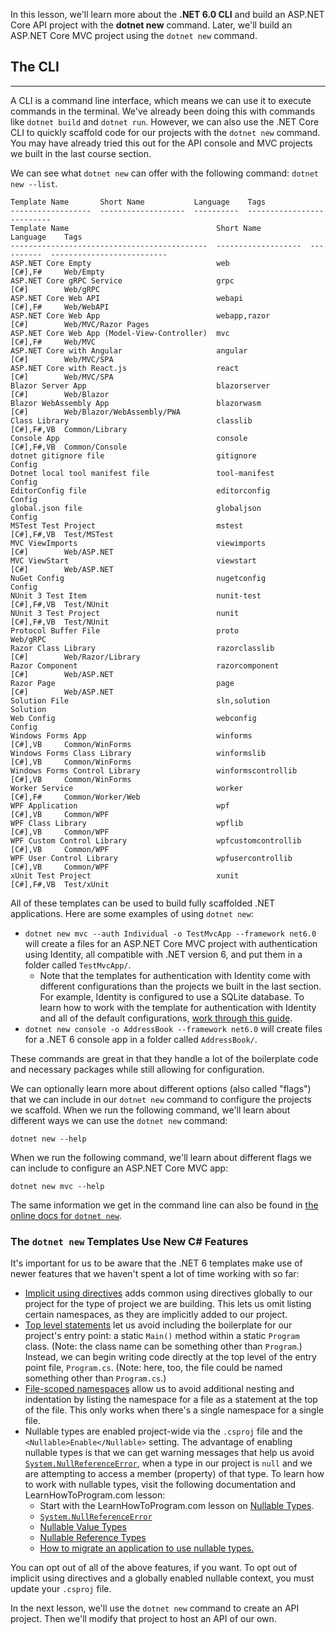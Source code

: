 In this lesson, we'll learn more about the **.NET 6.0 CLI** and build an ASP.NET Core API project with the **dotnet new** command. Later, we'll build an ASP.NET Core MVC project using the `dotnet new` command.

## The CLI
---

A CLI is a command line interface, which means we can use it to execute commands in the terminal. We've already been doing this with commands like `dotnet build` and `dotnet run`. However, we can also use the .NET Core CLI to quickly scaffold code for our projects with the `dotnet new` command. You may have already tried this out for the API console and MVC projects we built in the last course section.

We can see what `dotnet new` can offer with the following command: `dotnet new --list`.

```
Template Name       Short Name           Language    Tags
------------------  -------------------  ----------  --------------------------
Template Name                                 Short Name           Language    Tags
--------------------------------------------  -------------------  ----------  --------------------------
ASP.NET Core Empty                            web                  [C#],F#     Web/Empty
ASP.NET Core gRPC Service                     grpc                 [C#]        Web/gRPC
ASP.NET Core Web API                          webapi               [C#],F#     Web/WebAPI
ASP.NET Core Web App                          webapp,razor         [C#]        Web/MVC/Razor Pages
ASP.NET Core Web App (Model-View-Controller)  mvc                  [C#],F#     Web/MVC
ASP.NET Core with Angular                     angular              [C#]        Web/MVC/SPA
ASP.NET Core with React.js                    react                [C#]        Web/MVC/SPA
Blazor Server App                             blazorserver         [C#]        Web/Blazor
Blazor WebAssembly App                        blazorwasm           [C#]        Web/Blazor/WebAssembly/PWA
Class Library                                 classlib             [C#],F#,VB  Common/Library
Console App                                   console              [C#],F#,VB  Common/Console
dotnet gitignore file                         gitignore                        Config
Dotnet local tool manifest file               tool-manifest                    Config
EditorConfig file                             editorconfig                     Config
global.json file                              globaljson                       Config
MSTest Test Project                           mstest               [C#],F#,VB  Test/MSTest
MVC ViewImports                               viewimports          [C#]        Web/ASP.NET
MVC ViewStart                                 viewstart            [C#]        Web/ASP.NET
NuGet Config                                  nugetconfig                      Config
NUnit 3 Test Item                             nunit-test           [C#],F#,VB  Test/NUnit
NUnit 3 Test Project                          nunit                [C#],F#,VB  Test/NUnit
Protocol Buffer File                          proto                            Web/gRPC
Razor Class Library                           razorclasslib        [C#]        Web/Razor/Library
Razor Component                               razorcomponent       [C#]        Web/ASP.NET
Razor Page                                    page                 [C#]        Web/ASP.NET
Solution File                                 sln,solution                     Solution
Web Config                                    webconfig                        Config
Windows Forms App                             winforms             [C#],VB     Common/WinForms
Windows Forms Class Library                   winformslib          [C#],VB     Common/WinForms
Windows Forms Control Library                 winformscontrollib   [C#],VB     Common/WinForms
Worker Service                                worker               [C#],F#     Common/Worker/Web
WPF Application                               wpf                  [C#],VB     Common/WPF
WPF Class Library                             wpflib               [C#],VB     Common/WPF
WPF Custom Control Library                    wpfcustomcontrollib  [C#],VB     Common/WPF
WPF User Control Library                      wpfusercontrollib    [C#],VB     Common/WPF
xUnit Test Project                            xunit                [C#],F#,VB  Test/xUnit
```

All of these templates can be used to build fully scaffolded .NET applications. Here are some examples of using `dotnet new`:

* `dotnet new mvc --auth Individual -o TestMvcApp --framework net6.0` will create a files for an ASP.NET Core MVC project with authentication using Identity, all compatible with .NET version 6, and put them in a folder called `TestMvcApp/`. 
  * Note that the templates for authentication with Identity come with different configurations than the projects we built in the last section. For example, Identity is configured to use a SQLite database. To learn how to work with the template for authentication with Identity and all of the default configurations, [work through this guide](https://learn.microsoft.com/en-us/aspnet/core/security/authentication/identity?view=aspnetcore-6.0&tabs=netcore-cli).
* `dotnet new console -o AddressBook --framework net6.0` will create files for a .NET 6 console app in a folder called `AddressBook/`. 

These commands are great in that they handle a lot of the boilerplate code and necessary packages while still allowing for configuration.

We can optionally learn more about different options (also called "flags") that we can include in our `dotnet new` command to configure the projects we scaffold. When we run the following command, we'll learn about different ways we can use the `dotnet new` command:

```
dotnet new --help
```

When we run the following command, we'll learn about different flags we can include to configure an ASP.NET Core MVC app: 

```
dotnet new mvc --help
```

The same information we get in the command line can also be found in [the online docs for `dotnet new`](https://learn.microsoft.com/en-us/dotnet/core/tools/dotnet-new).

### The `dotnet new` Templates Use New C# Features 

It's important for us to be aware that the .NET 6 templates make use of newer features that we haven't spent a lot of time working with so far:

* [Implicit using directives](https://devblogs.microsoft.com/dotnet/welcome-to-csharp-10/#global-and-implicit-usings) adds common using directives globally to our project for the type of project we are building. This lets us omit listing certain namespaces, as they are implicitly added to our project.
* [Top level statements](https://learn.microsoft.com/en-us/dotnet/csharp/whats-new/tutorials/top-level-statements) let us avoid including the boilerplate for our project's entry point: a static `Main()` method within a static `Program` class. (Note: the class name can be something other than `Program`.) Instead, we can begin writing code directly at the top level of the entry point file, `Program.cs`. (Note: here, too, the file could be named something other than `Program.cs`.)
* [File-scoped namespaces](https://devblogs.microsoft.com/dotnet/welcome-to-csharp-10/#file-scoped-namespaces) allow us to avoid additional nesting and indentation by listing the namespace for a file as a statement at the top of the file. This only works when there's a single namespace for a single file.
* Nullable types are enabled project-wide via the `.csproj` file and the `<Nullable>Enable</Nullable>` setting. The advantage of enabling nullable types is that we can get warning messages that help us avoid [`System.NullReferenceError`](https://learn.microsoft.com/en-us/dotnet/api/system.nullreferenceexception?view=net-6.0), when a type in our project is `null` and we are attempting to access a member (property) of that type. To learn how to work with nullable types, visit the following documentation and LearnHowToProgram.com lesson:
  * Start with the LearnHowToProgram.com lesson on [Nullable Types](https://www.learnhowtoprogram.com/c-and-net/test-driven-development-with-c/nullable-types). 
  * [`System.NullReferenceError`](https://learn.microsoft.com/en-us/dotnet/api/system.nullreferenceexception?view=net-6.0)
  * [Nullable Value Types](https://learn.microsoft.com/en-us/dotnet/csharp/language-reference/builtin-types/nullable-value-types)
  * [Nullable Reference Types](https://learn.microsoft.com/en-us/dotnet/csharp/language-reference/builtin-types/nullable-reference-types)
  * [How to migrate an application to use nullable types.](https://learn.microsoft.com/en-us/dotnet/csharp/nullable-migration-strategies)

You can opt out of all of the above features, if you want. To opt out of implicit using directives and a globally enabled nullable context, you must update your `.csproj` file.

In the next lesson, we'll use the `dotnet new` command to create an API project. Then we'll modify that project to host an API of our own.

